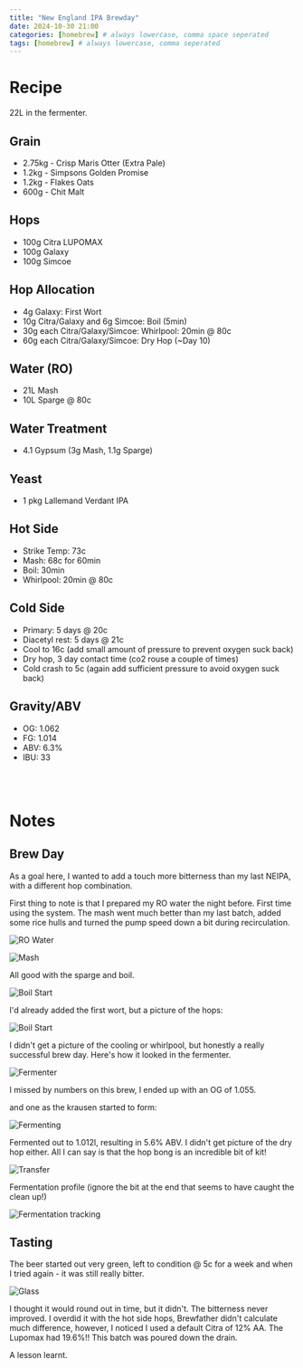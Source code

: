 ```yaml
---
title: "New England IPA Brewday"
date: 2024-10-30 21:00
categories: [homebrew] # always lowercase, comma space seperated
tags: [homebrew] # always lowercase, comma seperated
---
```


# Recipe

22L in the fermenter.

## Grain
- 2.75kg - Crisp Maris Otter (Extra Pale)
- 1.2kg - Simpsons Golden Promise
- 1.2kg - Flakes Oats
- 600g - Chit Malt

 ## Hops
- 100g Citra LUPOMAX
- 100g Galaxy
- 100g Simcoe

## Hop Allocation
- 4g Galaxy: First Wort
- 10g Citra/Galaxy and 6g Simcoe: Boil (5min)
- 30g each Citra/Galaxy/Simcoe: Whirlpool: 20min @ 80c
- 60g each Citra/Galaxy/Simcoe: Dry Hop (~Day 10)

## Water (RO)
- 21L Mash
- 10L Sparge @ 80c

## Water Treatment
 - 4.1 Gypsum (3g Mash, 1.1g Sparge)

## Yeast
 - 1 pkg Lallemand Verdant IPA

## Hot Side
- Strike Temp: 73c
- Mash: 68c for 60min
- Boil: 30min
- Whirlpool: 20min @ 80c

## Cold Side
- Primary: 5 days @ 20c
- Diacetyl rest: 5 days @ 21c
- Cool to 16c (add small amount of pressure to prevent oxygen suck back)
- Dry hop, 3 day contact time (co2 rouse a couple of times)
- Cold crash to 5c (again add sufficient pressure to avoid oxygen suck back)

## Gravity/ABV
- OG: 1.062
- FG: 1.014
- ABV: 6.3%
- IBU: 33

<br><br>

# Notes

## Brew Day
As a goal here, I wanted to add a touch more bitterness than my last NEIPA, with a different hop combination.

First thing to note is that I prepared my RO water the night before. First time using the system. The mash went much better than my last batch, added some rice hulls and turned the pump speed down a bit during recirculation.

![RO Water](assets/images/homebrew/hb_neipa-oct2024/neipa_1_ro-water.jpg)

![Mash](assets/images/homebrew/hb_neipa-oct2024/neipa_1_mash.jpg)

All good with the sparge and boil.

![Boil Start](assets/images/homebrew/hb_neipa-oct2024/neipa_1_boil-start.jpg)

I'd already added the first wort, but a picture of the hops:

![Boil Start](assets/images/homebrew/hb_neipa-oct2024/neipa_1_hops.jpg)

I didn't get a picture of the cooling or whirlpool, but honestly a really successful brew day. Here's how it looked in the fermenter.

![Fermenter](assets/images/homebrew/hb_neipa-oct2024/neipa_1_fermenter.jpg)

I missed by numbers on this brew, I ended up with an OG of 1.055.

and one as the krausen started to form:

![Fermenting](assets/images/homebrew/hb_neipa-oct2024/neipa_1_fermenting.jpg)

Fermented out to 1.012l, resulting in 5.6% ABV. I didn't get picture of the dry hop either. All I can say is that the hop bong is an incredible bit of kit!

![Transfer](assets/images/homebrew/hb_neipa-oct2024/neipa_1_fermenting.jpg)

Fermentation profile (ignore the bit at the end that seems to have caught the clean up!)

![Fermentation tracking](assets/images/homebrew/hb_neipa-oct2024/neipa_1_pill.jpg)


## Tasting
The beer started out very green, left to condition @ 5c for a week and when I tried again - it was still really bitter.

![Glass](assets/images/homebrew/hb_neipa-oct2024/neipa_1_glass.jpg)

I thought it would round out in time, but it didn't. The bitterness never improved. I overdid it with the hot side hops, Brewfather didn't calculate much difference, however, I noticed I used a default Citra of 12% AA. The Lupomax had 19.6%!! This batch was poured down the drain.

A lesson learnt.